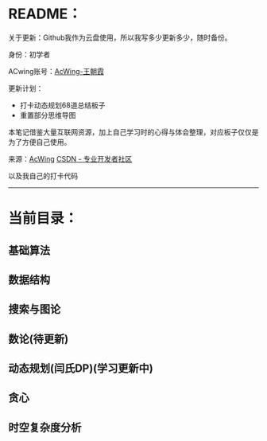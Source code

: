 # README：

关于更新：Github我作为云盘使用，所以我写多少更新多少，随时备份。

身份：初学者

ACwing账号：[AcWing-王朝霞](https://www.acwing.com/user/myspace/index/222879/)

更新计划：

- 打卡动态规划68道总结板子
- 重置部分思维导图

本笔记借鉴大量互联网资源，加上自己学习时的心得与体会整理，对应板子仅仅是为了方便自己使用。

来源：[AcWing](https://www.acwing.com/)   [CSDN - 专业开发者社区](https://www.csdn.net/) 

以及我自己的打卡代码

------

# 当前目录：

## 基础算法

## 数据结构

## 搜索与图论

## 数论(待更新)

## 动态规划(闫氏DP)(学习更新中)

## 贪心

## 时空复杂度分析



